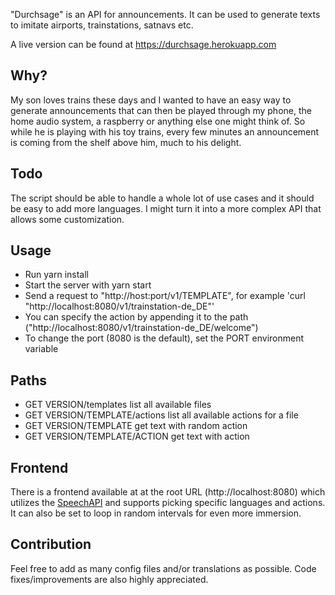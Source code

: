 "Durchsage" is an API for announcements. It can be used to generate texts to imitate airports, trainstations, satnavs etc.

A live version can be found at https://durchsage.herokuapp.com

## Why?
My son loves trains these days and I wanted to have an easy way to generate announcements that can then be played through my phone, the home audio system, a raspberry or anything else one might think of. So while he is playing with his toy trains, every few minutes an announcement is coming from the shelf above him, much to his delight.

## Todo
The script should be able to handle a whole lot of use cases and it should be easy to add more languages. I might turn it into a more complex API that allows some customization.

## Usage
* Run yarn install
* Start the server with yarn start
* Send a request to "http://host:port/v1/TEMPLATE", for example 'curl "http://localhost:8080/v1/trainstation-de_DE"'
* You can specify the action by appending it to the path ("http://localhost:8080/v1/trainstation-de_DE/welcome")
* To change the port (8080 is the default), set the PORT environment variable

## Paths
* GET VERSION/templates           list all available files
* GET VERSION/TEMPLATE/actions    list all available actions for a file
* GET VERSION/TEMPLATE            get text with random action
* GET VERSION/TEMPLATE/ACTION     get text with action  

## Frontend
There is a frontend available at at the root URL (http://localhost:8080) which utilizes the [SpeechAPI](https://developer.mozilla.org/en-US/docs/Web/API/SpeechSynthesis) and supports picking specific languages and actions. It can also be set to loop in random intervals for even more immersion.

## Contribution
Feel free to add as many config files and/or translations as possible. Code fixes/improvements are also highly appreciated.
